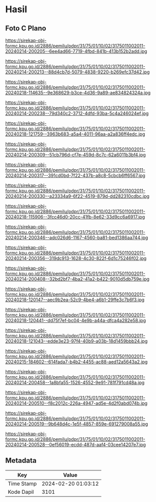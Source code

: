 # Hasil

## Foto C Plano

https://sirekap-obj-formc.kpu.go.id/2886/pemilu/pdpr/31/75/01/10/02/3175011002011-20240214-200205--6ee4ad66-7719-4fbd-841b-413b152b2add.jpg

https://sirekap-obj-formc.kpu.go.id/2886/pemilu/pdpr/31/75/01/10/02/3175011002011-20240214-200213--88d4cb7d-5079-4838-9220-b269efc37d42.jpg

https://sirekap-obj-formc.kpu.go.id/2886/pemilu/pdpr/31/75/01/10/02/3175011002011-20240218-114635--9e368629-b3ce-4d36-9a89-ae834824324a.jpg

https://sirekap-obj-formc.kpu.go.id/2886/pemilu/pdpr/31/75/01/10/02/3175011002011-20240214-200238--79d340c2-3712-4dfd-93ba-5c4a246024ef.jpg

https://sirekap-obj-formc.kpu.go.id/2886/pemilu/pdpr/31/75/01/10/02/3175011002011-20240218-121759--3963b683-a5a4-4011-96aa-a2a836ff4edc.jpg

https://sirekap-obj-formc.kpu.go.id/2886/pemilu/pdpr/31/75/01/10/02/3175011002011-20240214-200309--51cb796d-cf7e-459d-8c7c-62a6011b3bf4.jpg

https://sirekap-obj-formc.kpu.go.id/2886/pemilu/pdpr/31/75/01/10/02/3175011002011-20240214-200317--391cd0bd-7f22-437b-a8c8-5cbcb6ff6567.jpg

https://sirekap-obj-formc.kpu.go.id/2886/pemilu/pdpr/31/75/01/10/02/3175011002011-20240214-200330--a23334a9-6f22-4519-879d-dd282310cdbc.jpg

https://sirekap-obj-formc.kpu.go.id/2886/pemilu/pdpr/31/75/01/10/02/3175011002011-20240218-115906--3fcc46d0-20cc-41fb-8e62-33d9cc6a6917.jpg

https://sirekap-obj-formc.kpu.go.id/2886/pemilu/pdpr/31/75/01/10/02/3175011002011-20240214-200346--adc026d6-1167-4560-ba81-bed1386aa744.jpg

https://sirekap-obj-formc.kpu.go.id/2886/pemilu/pdpr/31/75/01/10/02/3175011002011-20240214-200356--319dc913-1628-4c30-822f-6d1c75246f02.jpg

https://sirekap-obj-formc.kpu.go.id/2886/pemilu/pdpr/31/75/01/10/02/3175011002011-20240214-200408--32bd2bf7-4ba2-41a2-b422-9010d5db759e.jpg

https://sirekap-obj-formc.kpu.go.id/2886/pemilu/pdpr/31/75/01/10/02/3175011002011-20240218-120147--aec9b2ea-52c9-4be4-a6b1-29ffe3c7b6f3.jpg

https://sirekap-obj-formc.kpu.go.id/2886/pemilu/pdpr/31/75/01/10/02/3175011002011-20240218-120441--dd75f7ef-bc04-4e9b-a44a-dfca4a282e58.jpg

https://sirekap-obj-formc.kpu.go.id/2886/pemilu/pdpr/31/75/01/10/02/3175011002011-20240218-121043--edde3e23-97f4-40b9-a03b-18d1459bbb24.jpg

https://sirekap-obj-formc.kpu.go.id/2886/pemilu/pdpr/31/75/01/10/02/3175011002011-20240215-184602--614fada7-b4b2-4455-ac88-aed12a5643a2.jpg

https://sirekap-obj-formc.kpu.go.id/2886/pemilu/pdpr/31/75/01/10/02/3175011002011-20240214-200458--1a8bfa55-1526-4552-9e91-781f791cd48a.jpg

https://sirekap-obj-formc.kpu.go.id/2886/pemilu/pdpr/31/75/01/10/02/3175011002011-20240214-200510--f8c2012c-226a-4947-ad5e-4d2f0abd074b.jpg

https://sirekap-obj-formc.kpu.go.id/2886/pemilu/pdpr/31/75/01/10/02/3175011002011-20240214-200519--9b648d4c-1e5f-4857-859e-691279008a55.jpg

https://sirekap-obj-formc.kpu.go.id/2886/pemilu/pdpr/31/75/01/10/02/3175011002011-20240214-200528--0ef56019-ecdd-487d-aaf4-03cee14207e7.jpg


## Metadata

| Key        | Value               |
| ---------- | ------------------- |
| Time Stamp | 2024-02-20 01:03:12 |
| Kode Dapil | 3101                |



